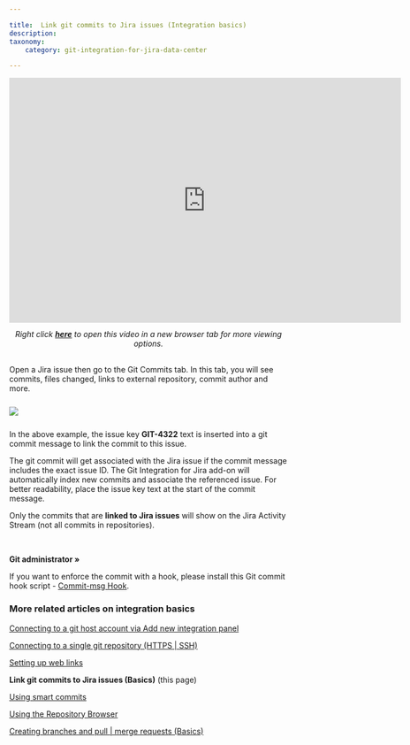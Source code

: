 ```yaml
---

title:  Link git commits to Jira issues (Integration basics)
description:
taxonomy:
    category: git-integration-for-jira-data-center

---
```


<div class='embed-container embed-container--16-10'>
    <iframe width='709' height='443' src='https://fast.wistia.com/embed/iframe/7kj43knu4m?videoFoam=true' frameborder='0' allowfullscreen ></iframe>
</div>

<div align='center' style='margin-top:12px;margin-bottom:30px;'>
    <i>Right click <a href='https://bigbrassband.wistia.com/medias/7kj43knu4m'><b>here</b></a> to open this video in a new browser tab for more viewing options.</i>
</div>

Open a Jira issue then go to the Git Commits tab. In this tab, you will see commits, files changed, links to external repository, commit author and more.

<img src='/wp-content/uploads/gij-gitserver-git-commits-tab-view-c1.png' style='display:block;margin:25px auto;max-width:100%' />

In the above example, the issue key **GIT-4322** text is inserted into a git commit message to link the commit to this issue.

The git commit will get associated with the Jira issue if the commit message includes the exact issue ID. The Git Integration for Jira add-on will automatically index new commits and associate the referenced issue. For better readability, place the issue key text at the start of the commit message.

<div class="bbb-callout bbb--note">
    <div class="irow">
    <div class="ilogobox">
        <span class="logoimg"></span>
    </div>
    <div class="imsgbox">
        Only the commits that are <b>linked to Jira issues</b> will show on the Jira Activity Stream (not all commits in repositories).
    </div>
    </div>
</div>

&nbsp;

**Git administrator »**

If you want to enforce the commit with a hook, please install this Git commit hook script - [Commit-msg Hook](/git-integration-for-jira-data-center/commit-msg-Hook-gij-self-managed).

### More related articles on integration basics

[Connecting to a git host account via Add new integration panel](/git-integration-for-jira-data-center/connecting-to-a-git-host-account-via-Add-new-integration-panel-gij-self-managed)

[Connecting to a single git repository (HTTPS \| SSH)](/git-integration-for-jira-data-center/connecting-to-a-single-git-repository-(HTTPS-SSH)-gij-self-managed)

[Setting up web links](/git-integration-for-jira-data-center-gij-self-managed/setting-up-web-links-gij-self-managed)

**Link git commits to Jira issues (Basics)** (this page)

[Using smart commits](/git-integration-for-jira-data-center/using-smart-commits-gij-self-managed)

[Using the Repository Browser](/git-integration-for-jira-data-center/using-the-repository-browser-gij-self-managed)

[Creating branches and pull \| merge requests (Basics)](/git-integration-for-jira-data-center/Creating-branches-and-pull-merge-requests-(Basics)-gij-self-managed)


